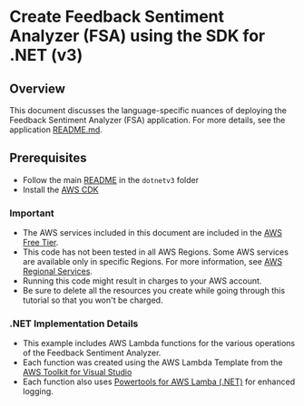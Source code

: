 # Create Feedback Sentiment Analyzer (FSA) using the SDK for .NET (v3)

## Overview

This document discusses the language-specific nuances of deploying the Feedback Sentiment Analyzer (FSA) application. For more details, see the application [README.md](../../../applications/feedback_sentiment_analyzer/README.md).

## Prerequisites

- Follow the main [README](../../README.md#Prerequisites) in the `dotnetv3` folder
- Install the [AWS CDK](https://docs.aws.amazon.com/cdk/v2/guide/getting_started.html)

### Important

- The AWS services included in this document are included in the [AWS Free Tier](https://aws.amazon.com/free/?all-free-tier.sort-by=item.additionalFields.SortRank&all-free-tier.sort-order=asc).
- This code has not been tested in all AWS Regions. Some AWS services are available only in specific Regions. For more information, see [AWS Regional Services](https://aws.amazon.com/about-aws/global-infrastructure/regional-product-services).
- Running this code might result in charges to your AWS account.
- Be sure to delete all the resources you create while going through this tutorial so that you won't be charged.

### .NET Implementation Details
 - This example includes AWS Lambda functions for the various operations of the Feedback Sentiment Analyzer.
 - Each function was created using the AWS Lambda Template from the [AWS Toolkit for Visual Studio](https://aws.amazon.com/visualstudio/)
 - Each function also uses [Powertools for AWS Lamba (.NET)](https://github.com/aws-powertools/powertools-lambda-dotnet) for enhanced logging.